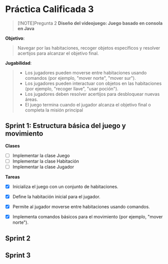 # Práctica Calificada 3
>[!NOTE]Pregunta 2 
> **Diseño del videojuego: Juego basado en consola en Java**

**Objetivo**:  

> Navegar por las habitaciones, recoger objetos específicos y resolver acertijos para alcanzar el objetivo final.  

**Jugabilidad**:
> - Los jugadores pueden moverse entre habitaciones usando comandos (por ejemplo, "mover
norte", "mover sur").
> - Los jugadores pueden interactuar con objetos en las habitaciones (por ejemplo, "recoger
llave", "usar poción").
> - Los jugadores deben resolver acertijos para desbloquear nuevas áreas.
> - El juego termina cuando el jugador alcanza el objetivo final o completa la misión principal

## Sprint 1: Estructura básica del juego y movimiento
**Clases**
- [ ] Implementar la clase Juego
- [ ] Implementar la clase Habitación
- [ ] Implementar la clase Jugador

**Tareas**
- [x] Inicializa el juego con un conjunto de habitaciones.
- [x] Define la habitación inicial para el jugador.
- [x] Permite al jugador moverse entre habitaciones usando comandos.
- [x] Implementa comandos básicos para el movimiento (por ejemplo, "mover norte").


## Sprint 2

## Sprint 3